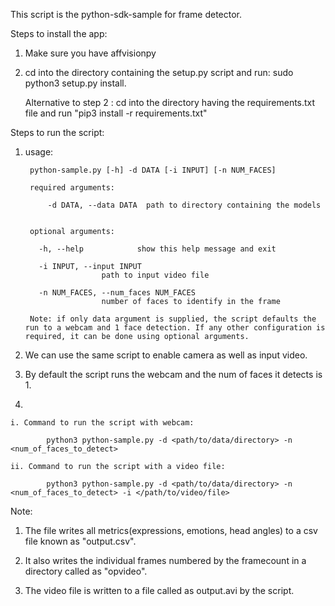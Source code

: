 This script is the python-sdk-sample for frame detector.

Steps to install the app:

1. Make sure you have affvisionpy

2. cd into the directory containing the setup.py script and run: sudo python3 setup.py install.

   Alternative to step 2 : cd into the directory having the requirements.txt file and run "pip3 install -r requirements.txt"


Steps to run the script:

1. usage: 
    
        python-sample.py [-h] -d DATA [-i INPUT] [-n NUM_FACES]
        
        required arguments:
        
            -d DATA, --data DATA  path to directory containing the models
            

        optional arguments:
    
          -h, --help            show this help message and exit
      
          -i INPUT, --input INPUT
                        path to input video file
                        
          -n NUM_FACES, --num_faces NUM_FACES
                        number of faces to identify in the frame
                        
        Note: if only data argument is supplied, the script defaults the run to a webcam and 1 face detection. If any other configuration is required, it can be done using optional arguments.
        


        


2. We can use the same script to enable camera as well as input video.

3. By default the script runs the webcam and the num of faces it detects is 1.

4. 

    i. Command to run the script with webcam: 

            python3 python-sample.py -d <path/to/data/directory> -n <num_of_faces_to_detect>
        
    ii. Command to run the script with a video file:
    
            python3 python-sample.py -d <path/to/data/directory> -n <num_of_faces_to_detect> -i </path/to/video/file>
        
Note:

1. The file writes all metrics(expressions, emotions, head angles) to a csv file known as "output.csv".

2. It also writes the individual frames numbered by the framecount in a directory called as "opvideo".

3. The video file is written to a file called as output.avi by the script.
    
   